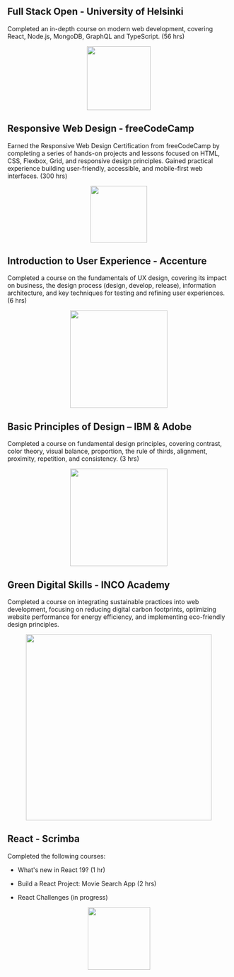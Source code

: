 ## Full Stack Open - University of Helsinki

Completed an in-depth course on modern web development, covering React, Node.js, MongoDB, GraphQL and TypeScript. (56 hrs)

<div align="center">
<img width="144" src="https://assets-sigma-black.vercel.app/university-of-helsinki--full-stack-open.svg">
</div>

## Responsive Web Design - freeCodeCamp

Earned the Responsive Web Design Certification from freeCodeCamp by completing a series of hands-on projects and lessons focused on HTML, CSS, Flexbox, Grid, and responsive design principles. Gained practical experience building user-friendly, accessible, and mobile-first web interfaces. (300 hrs)

<div align="center">
<img width="128" src="https://assets-sigma-black.vercel.app/freecodecamp--responsive-web-design.svg">
</div>

## Introduction to User Experience - Accenture

Completed a course on the fundamentals of UX design, covering its impact on business, the design process (design, develop, release), information architecture, and key techniques for testing and refining user experiences. (6 hrs)

<div align="center">
<img width="220" src="https://assets-sigma-black.vercel.app/accenture--introduction-to-user-experience.png">
</div>

## Basic Principles of Design – IBM & Adobe

Completed a course on fundamental design principles, covering contrast, color theory, visual balance, proportion, the rule of thirds, alignment, proximity, repetition, and consistency. (3 hrs)

<div align="center">
<img width="220" src="https://higherlogicdownload.s3.amazonaws.com/IMWUC/UploadedImages/fpyxKIURNKwvpDbDUmCA_basic-principles-of-design%20(1).png">
</div>

## Green Digital Skills - INCO Academy

Completed a course on integrating sustainable practices into web development, focusing on reducing digital carbon footprints, optimizing website performance for energy efficiency, and implementing eco-friendly design principles.

<div align="center">
<img width="420" src="https://static.wixstatic.com/media/e37d76_2de1428cf5d24bada0a6847fe117200d~mv2.png/v1/fill/w_1200,h_630,al_c/e37d76_2de1428cf5d24bada0a6847fe117200d~mv2.png">
</div>

## React - Scrimba

Completed the following courses:

- What's new in React 19? (1 hr)
- Build a React Project: Movie Search App (2 hrs)

- React Challenges (in progress)

<div align="center">
<img width="141" src="https://pbs.twimg.com/profile_images/1790400990161567744/KY1XZp9o_400x400.jpg">
</div>
